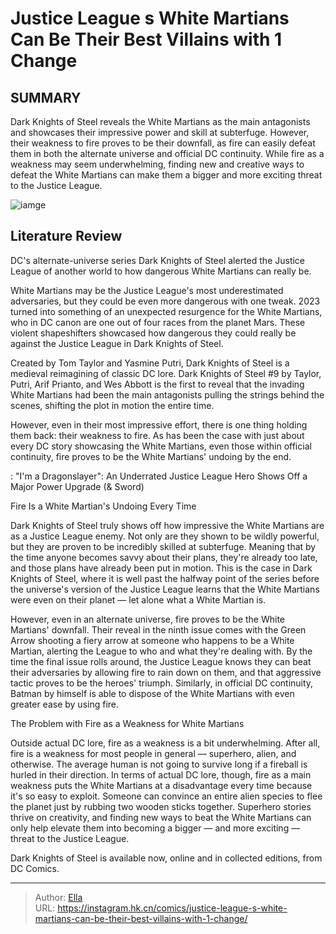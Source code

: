 # Justice League s White Martians Can Be Their Best Villains with 1 Change


## SUMMARY 



  Dark Knights of Steel reveals the White Martians as the main antagonists and showcases their impressive power and skill at subterfuge.   However, their weakness to fire proves to be their downfall, as fire can easily defeat them in both the alternate universe and official DC continuity.   While fire as a weakness may seem underwhelming, finding new and creative ways to defeat the White Martians can make them a bigger and more exciting threat to the Justice League.  

![iamge](https://static1.srcdn.com/wordpress/wp-content/uploads/2023/12/superman-vs-white-martian.jpg)

## Literature Review

DC&#39;s alternate-universe series Dark Knights of Steel alerted the Justice League of another world to how dangerous White Martians can really be.




White Martians may be the Justice League&#39;s most underestimated adversaries, but they could be even more dangerous with one tweak. 2023 turned into something of an unexpected resurgence for the White Martians, who in DC canon are one out of four races from the planet Mars. These violent shapeshifters showcased how dangerous they could really be against the Justice League in Dark Knights of Steel.




Created by Tom Taylor and Yasmine Putri, Dark Knights of Steel is a medieval reimagining of classic DC lore. Dark Knights of Steel #9 by Taylor, Putri, Arif Prianto, and Wes Abbott is the first to reveal that the invading White Martians had been the main antagonists pulling the strings behind the scenes, shifting the plot in motion the entire time.

          

However, even in their most impressive effort, there is one thing holding them back: their weakness to fire. As has been the case with just about every DC story showcasing the White Martians, even those within official continuity, fire proves to be the White Martians&#39; undoing by the end.

 : &#34;I&#39;m a Dragonslayer&#34;: An Underrated Justice League Hero Shows Off a Major Power Upgrade (&amp; Sword)





 Fire Is a White Martian&#39;s Undoing Every Time 
          

Dark Knights of Steel truly shows off how impressive the White Martians are as a Justice League enemy. Not only are they shown to be wildly powerful, but they are proven to be incredibly skilled at subterfuge. Meaning that by the time anyone becomes savvy about their plans, they&#39;re already too late, and those plans have already been put in motion. This is the case in Dark Knights of Steel, where it is well past the halfway point of the series before the universe&#39;s version of the Justice League learns that the White Martians were even on their planet — let alone what a White Martian is.

However, even in an alternate universe, fire proves to be the White Martians&#39; downfall. Their reveal in the ninth issue comes with the Green Arrow shooting a fiery arrow at someone who happens to be a White Martian, alerting the League to who and what they&#39;re dealing with. By the time the final issue rolls around, the Justice League knows they can beat their adversaries by allowing fire to rain down on them, and that aggressive tactic proves to be the heroes&#39; triumph. Similarly, in official DC continuity, Batman by himself is able to dispose of the White Martians with even greater ease by using fire.






 The Problem with Fire as a Weakness for White Martians 
          

Outside actual DC lore, fire as a weakness is a bit underwhelming. After all, fire is a weakness for most people in general — superhero, alien, and otherwise. The average human is not going to survive long if a fireball is hurled in their direction. In terms of actual DC lore, though, fire as a main weakness puts the White Martians at a disadvantage every time because it&#39;s so easy to exploit. Someone can convince an entire alien species to flee the planet just by rubbing two wooden sticks together. Superhero stories thrive on creativity, and finding new ways to beat the White Martians can only help elevate them into becoming a bigger — and more exciting — threat to the Justice League.



Dark Knights of Steel is available now, online and in collected editions, from DC Comics.








---

> Author: [Ella](https://instagram.hk.cn/)  
> URL: https://instagram.hk.cn/comics/justice-league-s-white-martians-can-be-their-best-villains-with-1-change/  

